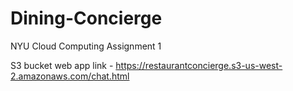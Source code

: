 # Dining-Concierge
NYU Cloud Computing Assignment 1

S3 bucket web app link - https://restaurantconcierge.s3-us-west-2.amazonaws.com/chat.html
